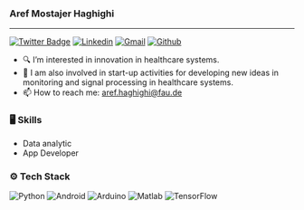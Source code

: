 ### Aref Mostajer Haghighi
___________________________________________________

[![Twitter Badge](https://img.shields.io/badge/-Twitter-1da1f2?labelColor=1da1f2&logo=twitter&logoColor=white&link=https://twitter.com/Aref_Haghighi12)](https://twitter.com/Aref_Haghighi12)
[![Linkedin](https://img.shields.io/badge/-LinkedIn-blue?style=flat&logo=Linkedin&logoColor=white)](https://www.linkedin.com/in/aref-mostajer-haghighi-58a300185/)
[![Gmail](https://img.shields.io/badge/-Gmail-c14438?style=flat&logo=Gmail&logoColor=white)](mailto:aref.haghighi@fau.de)
[![Github](https://img.shields.io/github/followers/hejazizo?label=Follow&style=social)](https://github.com/aref-haghighi)

- :mag: I’m interested in innovation in healthcare systems.
- 🌱 I am also involved in start-up activities for developing new ideas in monitoring and signal processing in healthcare systems.
- 📫 How to reach me: aref.haghighi@fau.de

### 🖥 Skills
- Data analytic
- App Developer

### ⚙️ Tech Stack
![Python](https://img.shields.io/badge/-Python-05122A?style=flat-square&logo=Python&color=353535) 
![Android](https://img.shields.io/badge/-Android-05122A?style=flat-square&logo=Android&color=353535) 
![Arduino](https://img.shields.io/badge/-Arduino-05122A?style=flat-square&logo=Arduino&color=353535) 
![Matlab](https://img.shields.io/badge/-Matlab-05122A?style=flat-square&logo=Matlab&color=353535) 
![TensorFlow](https://img.shields.io/badge/-TensorFlow-05122A?style=flat-square&logo=TensorFlow&color=353535)

